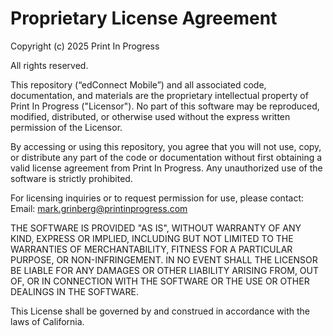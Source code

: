 Proprietary License Agreement
===================================

Copyright (c) 2025 Print In Progress

All rights reserved.

This repository (“edConnect Mobile”) and all associated code, documentation, and materials are the proprietary intellectual property of Print In Progress ("Licensor"). No part of this software may be reproduced, modified, distributed, or otherwise used without the express written permission of the Licensor.

By accessing or using this repository, you agree that you will not use, copy, or distribute any part of the code or documentation without first obtaining a valid license agreement from Print In Progress. Any unauthorized use of the software is strictly prohibited.

For licensing inquiries or to request permission for use, please contact:
    Email: mark.grinberg@printinprogress.com

THE SOFTWARE IS PROVIDED "AS IS", WITHOUT WARRANTY OF ANY KIND, EXPRESS OR IMPLIED, INCLUDING BUT NOT LIMITED TO THE WARRANTIES OF MERCHANTABILITY, FITNESS FOR A PARTICULAR PURPOSE, OR NON-INFRINGEMENT. IN NO EVENT SHALL THE LICENSOR BE LIABLE FOR ANY DAMAGES OR OTHER LIABILITY ARISING FROM, OUT OF, OR IN CONNECTION WITH THE SOFTWARE OR THE USE OR OTHER DEALINGS IN THE SOFTWARE.

This License shall be governed by and construed in accordance with the laws of California.

